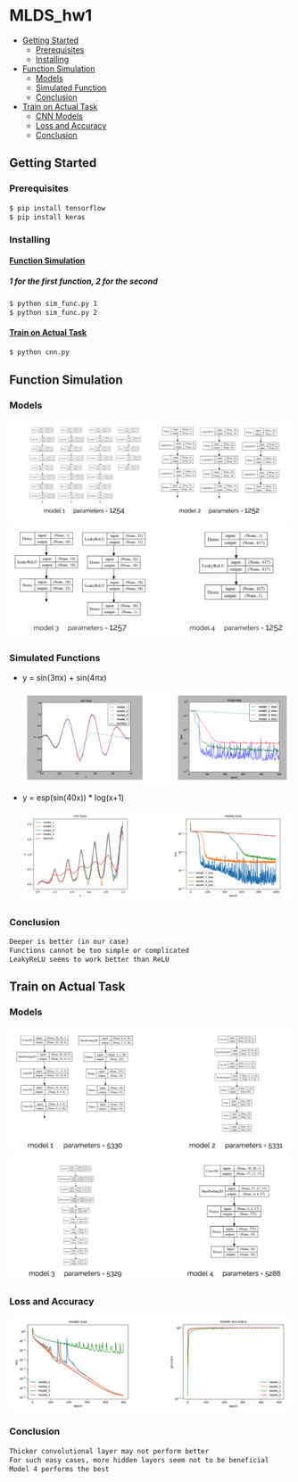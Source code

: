 # MLDS_hw1
* [Getting Started](#getting-started)
    * [Prerequisites](#prerequisites)
    * [Installing](#installing)
* [Function Simulation](#function-simulation)
    * [Models](#dnn-models)
    * [Simulated Function](#simulated-functions)
    * [Conclusion](#dnn-conclusion)
* [Train on Actual Task](#train-on-actual-task)
    * [CNN Models](#cnn-models)
    * [Loss and Accuracy](#loss-and-accuracy)
    * [Conclusion](#cnn-conclusion)
## Getting Started
### Prerequisites
    $ pip install tensorflow
    $ pip install keras
### Installing
#### [Function Simulation](##function-simulation)
##### 1 for the first function, 2 for the second
    $ python sim_func.py 1
    $ python sim_func.py 2
#### [Train on Actual Task](##train-on-actual-task)
    $ python cnn.py
## Function Simulation
<a id="dnn-models"></a>

### Models
![](readme_src/hw1-1/sim_model1,2.png)
![](readme_src/hw1-1/sim_model3,4.png)

### Simulated Functions
- y = sin(3πx) + sin(4πx)

    ![](readme_src/hw1-1/sim_function1.png)
- y = esp(sin(40x)) * log(x+1)

    ![](readme_src/hw1-1/sim_function2.png)
<a id="dnn-conclusion"></a>

### Conclusion 
    Deeper is better (in our case)
    Functions cannot be too simple or complicated
    LeakyReLU seems to work better than ReLU

## Train on Actual Task
<a id="cnn-models"></a>

### Models
![](readme_src/hw1-1/cnn_model1,2.png)
![](readme_src/hw1-1/cnn_model3,4.png)
### Loss and Accuracy
![](readme_src/hw1-1/cnn_loss&accuracy.png)
<a id="cnn-conclusion"></a>

### Conclusion 
    Thicker convolutional layer may not perform better
    For such easy cases, more hidden layers seem not to be beneficial
    Model 4 performs the best

